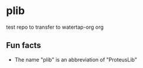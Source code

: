 # plib
test repo to transfer to watertap-org org

## Fun facts

- The name "plib" is an abbreviation of "ProteusLib"
